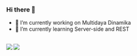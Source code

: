 ### Hi there 👋

- 🔭 I’m currently working on Multidaya Dinamika
- 🌱 I’m currently learning Server-side and REST
<br>
<a href="https://github.com/abdullahhafizh/github-readme-stats">
  <img align="left" src="https://github-readme-stats.vercel.app/api?username=abdullahhafizh&count_private=true&show_icons=true&include_all_commits=true&layout=compact" />
</a>
<a href="https://github.com/abdullahhafizh/convoychat">
  <img align="left" src="https://github-readme-stats.vercel.app/api/top-langs/?username=abdullahhafizh&layout=compact" />
</a>

